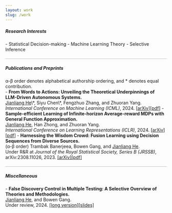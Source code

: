 ```yaml
---
layout: work
slug: /work
---
```

<h5> Research Interests</h5>
- Statistical Decision-making
- Machine Learning Theory 
- Selective Inference

<hr style="height:1px;opacity:0.3;color:gray;margin:20px 0px 15px 0px">

<h5> Publications and Preprints</h5>
α-β order denotes alphabetical authorship ordering, and * denotes equal contribution. <br>
- <b>From Words to Actions: Unveiling the Theoretical Underpinnings of LLM-Driven Autonomous Systems.</b><br>
  <u>Jianliang He</u>\*, Siyu Chen\*, Fengzhuo Zhang, and Zhuoran Yang.<br> 
  <i>International Conference on Machine Learning (ICML)</i>, 2024. [<a href="https://arxiv.org/abs/2405.19883">arXiv</a>][<a href="https://arxiv.org/pdf/2405.19883">pdf</a>]
- <b>Sample-efficient Learning of Infinite-horizon Average-reward MDPs with General Function Approximation.</b><br>
  <u>Jianliang He</u>, Han Zhong, and Zhuoran Yang.<br>
  <i>International Conference on Learning Representations (ICLR)</i>, 2024. [<a href="https://arxiv.org/abs/2404.12648">arXiv</a>][<a href="https://arxiv.org/pdf/2404.12648">pdf</a>]
- <b>Harnessing the Wisdom Crowd: Fusion Learning using Decision Sequences from Diverse Sources.</b><br>
  (α-β order) Trambak Banerjeea, Bowen Gang, and <u>Jianliang He</u>.<br>
  Under R&R at <i>Journal of the Royal Statistical Society, Series B (JRSSB)</i>, arXiv:2308.11026, 2023. <a href="https://arxiv.org/abs/2308.11026">[arXiv]</a><a href="assets/files/IRT_jianliang.pdf">[pdf]</a>

<hr style="height:1px;opacity:0.3;color:gray;margin:20px 0px 15px 0px">

<h5> Miscellaneous</h5>
- <b>False Discovery Control in Multiple Testing: A Selective Overview of Theories and Methodologies.</b><br>
  <u>Jianliang He</u>, and Bowen Gang.<br> 
  Under review, 2024. <a href="assets/files/Selective_overview_MT.pdf">[long version]</a><a href="assets/files/Thesis_Jianliang_slides.pdf">[slides]</a>
